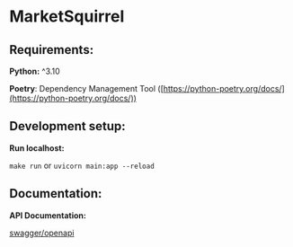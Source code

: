 # MarketSquirrel

## Requirements:

**Python:** ^3.10

**Poetry**: Dependency Management Tool ([https://python-poetry.org/docs/](https://python-poetry.org/docs/))


## Development setup:

**Run localhost:**

`make run` or `uvicorn main:app --reload`


## Documentation:
**API Documentation:**

[swagger/openapi](http://localhost:8000/docs)
